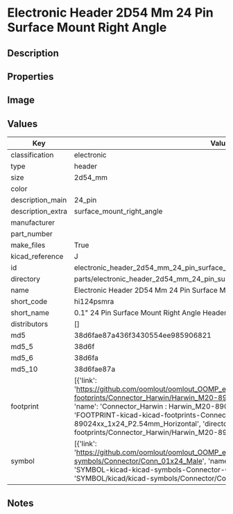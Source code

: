 # Electronic Header 2D54 Mm 24 Pin Surface Mount Right Angle

## Description

## Properties


## Image


## Values

| Key | Value |
| --- | --- |
| classification | electronic |
| type | header |
| size | 2d54_mm |
| color |  |
| description_main | 24_pin |
| description_extra | surface_mount_right_angle |
| manufacturer |  |
| part_number |  |
| make_files | True |
| kicad_reference | J |
| id | electronic_header_2d54_mm_24_pin_surface_mount_right_angle |
| directory | parts/electronic_header_2d54_mm_24_pin_surface_mount_right_angle |
| name | Electronic Header 2D54 Mm 24 Pin Surface Mount Right Angle |
| short_code | hi124psmra |
| short_name | 0.1" 24 Pin Surface Mount Right Angle Header |
| distributors | [] |
| md5 | 38d6fae87a436f3430554ee985906821 |
| md5_5 | 38d6f |
| md5_6 | 38d6fa |
| md5_10 | 38d6fae87a |
| footprint | [{'link': 'https://github.com/oomlout/oomlout_OOMP_eda_V2/tree/main/FOOTPRINT/kicad/kicad-footprints/Connector_Harwin/Harwin_M20-89024xx_1x24_P2.54mm_Horizontal', 'name': 'Connector_Harwin : Harwin_M20-89024xx_1x24_P2.54mm_Horizontal', 'id': 'FOOTPRINT-kicad-kicad-footprints-Connector_Harwin-Harwin_M20-89024xx_1x24_P2.54mm_Horizontal', 'directory': 'FOOTPRINT/kicad/kicad-footprints/Connector_Harwin/Harwin_M20-89024xx_1x24_P2.54mm_Horizontal/'}] |
| symbol | [{'link': 'https://github.com/oomlout/oomlout_OOMP_eda_V2/tree/main/SYMBOL/kicad/kicad-symbols/Connector/Conn_01x24_Male', 'name': 'Connector : Conn_01x24_Male', 'id': 'SYMBOL-kicad-kicad-symbols-Connector-Conn_01x24_Male', 'directory': 'SYMBOL/kicad/kicad-symbols/Connector/Conn_01x24_Male/'}] |

## Notes

